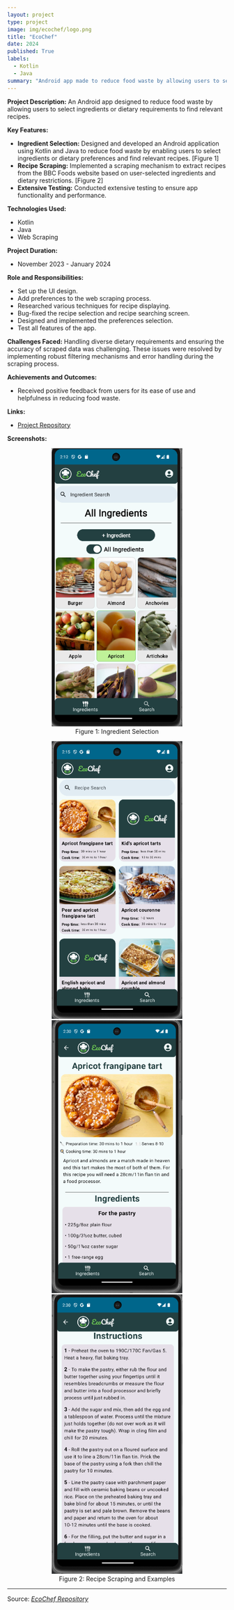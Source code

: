 ```yaml
---
layout: project
type: project
image: img/ecochef/logo.png
title: "EcoChef"
date: 2024
published: True
labels:
  - Kotlin
  - Java
summary: "Android app made to reduce food waste by allowing users to select ingredients or dietary requirements to find recipes."
---
```



**Project Description:**
An Android app designed to reduce food waste by allowing users to select ingredients or dietary requirements to find relevant recipes.

**Key Features:**
- **Ingredient Selection:** Designed and developed an Android application using Kotlin and Java to reduce food waste by enabling users to select ingredients or dietary preferences and find relevant recipes. [Figure 1]
- **Recipe Scraping:** Implemented a scraping mechanism to extract recipes from the BBC Foods website based on user-selected ingredients and dietary restrictions. [Figure 2]
- **Extensive Testing:** Conducted extensive testing to ensure app functionality and performance.

**Technologies Used:**
- Kotlin
- Java
- Web Scraping

**Project Duration:**
- November 2023 - January 2024

**Role and Responsibilities:**
- Set up the UI design.
- Add preferences to the web scraping process.
- Researched various techniques for recipe displaying.
- Bug-fixed the recipe selection and recipe searching screen.
- Designed and implemented the preferences selection.
- Test all features of the app.

**Challenges Faced:**
Handling diverse dietary requirements and ensuring the accuracy of scraped data was challenging. These issues were resolved by implementing robust filtering mechanisms and error handling during the scraping process.

**Achievements and Outcomes:**
- Received positive feedback from users for its ease of use and helpfulness in reducing food waste.

**Links:**
- [Project Repository](https://github.com/TH3Eimis/ecochef)

**Screenshots:**
<p align="center">
  <img src="../img/ecochef/ingr.png" alt="Ingredient Selection" width="300" />
  <br>Figure 1: Ingredient Selection
</p>
<p align="center">
  <img src="../img/ecochef/search.png" alt="Recipe Scraping" width="300" />
  <img src="../img/ecochef/reci1.png" alt="Recipe Example 1" width="300" />
  <img src="../img/ecochef/reci2.png" alt="Recipe Example 2" width="300" />
  <br>Figure 2: Recipe Scraping and Examples
</p>

<hr>
Source: <a href="https://github.com/TH3Eimis/ecochef"><i class="large github icon ">EcoChef Repository</i></a>
